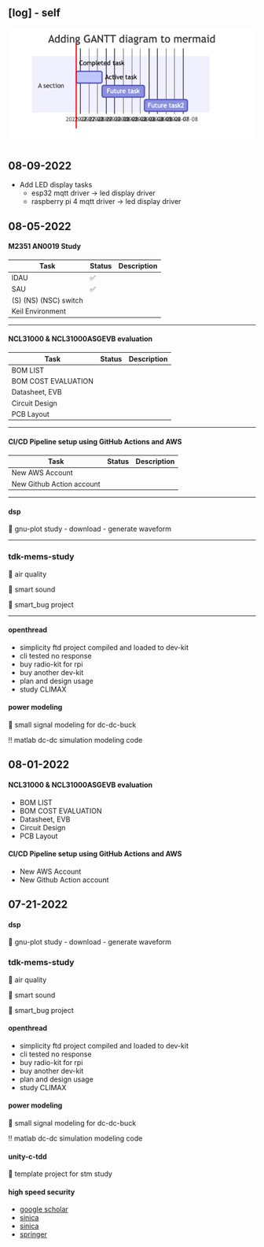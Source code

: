 ## [log] - self

![](./fluxconn_gantt.drawio.png)

## 08-09-2022
* Add LED display tasks
  * esp32 mqtt driver -> led display driver
  * raspberry pi 4 mqtt driver -> led display driver

## 08-05-2022

#### **M2351 AN0019 Study**
| Task | Status | Description |
| --- | --- | --- |
| IDAU | :white_check_mark: | |
| SAU | :white_check_mark: | |
| (S) (NS) (NSC) switch | | |
| Keil Environment | | |

---
#### **NCL31000 & NCL31000ASGEVB evaluation**

| Task | Status | Description |
| --- | --- | --- |
| BOM LIST |  | |
| BOM COST EVALUATION | |
| Datasheet, EVB | |
| Circuit Design | |
| PCB Layout | |

---
#### **CI/CD Pipeline setup using GitHub Actions and AWS**
| Task | Status | Description |
| --- | --- | --- |
| New AWS Account | | |
| New Github Action account | | |

---
#### **dsp**
:open_book: gnu-plot study
    - download
    - generate waveform

---
### **tdk-mems-study**
:floppy_disk: air quality

:floppy_disk: smart sound

:floppy_disk: smart_bug project

---

#### **openthread**
- simplicity ftd project compiled and loaded to dev-kit
- cli tested no response
- buy radio-kit for rpi
- buy another dev-kit
- plan and design usage
- study CLIMAX

#### **power modeling**
:open_book: small signal modeling for dc-dc-buck

:bangbang: matlab dc-dc simulation modeling code


## 08-01-2022
#### NCL31000 & NCL31000ASGEVB evaluation

- BOM LIST
- BOM COST EVALUATION
- Datasheet, EVB
- Circuit Design
- PCB Layout

#### CI/CD Pipeline setup using GitHub Actions and AWS
- New AWS Account
- New Github Action account




## 07-21-2022
#### dsp
:open_book: gnu-plot study
    - download
    - generate waveform


### tdk-mems-study
:floppy_disk: air quality

:floppy_disk: smart sound

:floppy_disk: smart_bug project

#### openthread
- simplicity ftd project compiled and loaded to dev-kit
- cli tested no response
- buy radio-kit for rpi
- buy another dev-kit
- plan and design usage
- study CLIMAX

#### power modeling
:open_book: small signal modeling for dc-dc-buck

:bangbang: matlab dc-dc simulation modeling code

#### unity-c-tdd
:open_book: template project for stm study


#### high speed security
* [google scholar](https://scholar.google.com/citations?user=hI3a_oIAAAAJ&hl=en)
* [sinica](https://homepage.iis.sinica.edu.tw/pages/byyang/supervised_en.html)
* [sinica](https://troll.iis.sinica.edu.tw/by-publ/#%E6%BB%B7%E6%95%99%E6%8E%88)
* [springer](https://link.springer.com/content/pdf/10.1007/s13389-012-0027-1.pdf)

